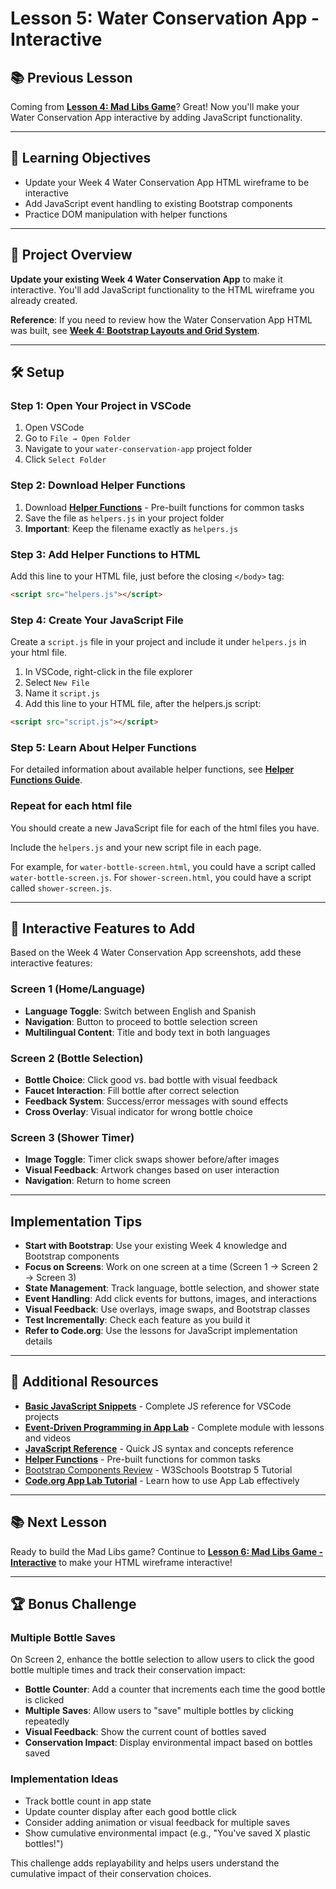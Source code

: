 # Lesson 5: Water Conservation App - Interactive

## 📚 **Previous Lesson**

Coming from **[Lesson 4: Mad Libs Game](./lesson-4-mad-libs-game.md)**? Great! Now you'll make your Water Conservation App interactive by adding JavaScript functionality.

---

## 🎯 **Learning Objectives**

- Update your Week 4 Water Conservation App HTML wireframe to be interactive
- Add JavaScript event handling to existing Bootstrap components
- Practice DOM manipulation with helper functions 

---

## 🚀 **Project Overview**

**Update your existing Week 4 Water Conservation App** to make it interactive. You'll add JavaScript functionality to the HTML wireframe you already created.

**Reference**: If you need to review how the Water Conservation App HTML was built, see **[Week 4: Bootstrap Layouts and Grid System](../week4-css-frameworks/lesson-3-bootstrap-layout/lesson-3-bootstrap-layout.md)**.

---

## 🛠️ **Setup**

### **Step 1: Open Your Project in VSCode**
1. Open VSCode
2. Go to `File → Open Folder`
3. Navigate to your `water-conservation-app` project folder
4. Click `Select Folder`

### **Step 2: Download Helper Functions**
1. Download **[Helper Functions](./helpers.js)** - Pre-built functions for common tasks
2. Save the file as `helpers.js` in your project folder
3. **Important**: Keep the filename exactly as `helpers.js`

### **Step 3: Add Helper Functions to HTML**
Add this line to your HTML file, just before the closing `</body>` tag:
```html
<script src="helpers.js"></script>
```

### **Step 4: Create Your JavaScript File**

Create a `script.js` file in your project and include it under `helpers.js` in your html file.

1. In VSCode, right-click in the file explorer
2. Select `New File`
3. Name it `script.js`
4. Add this line to your HTML file, after the helpers.js script:
```html
<script src="script.js"></script>
```

### **Step 5: Learn About Helper Functions**
For detailed information about available helper functions, see **[Helper Functions Guide](./helpers-how-to.md)**.

### **Repeat for each html file**

You should create a new JavaScript file for each of the html files you have.

Include the `helpers.js` and your new script file in each page.

For example, for `water-bottle-screen.html`, you could have a script called `water-bottle-screen.js`. For `shower-screen.html`, you could have a script called `shower-screen.js`.

---

## 🌊 **Interactive Features to Add**

Based on the Week 4 Water Conservation App screenshots, add these interactive features:

### **Screen 1 (Home/Language)**
- **Language Toggle**: Switch between English and Spanish
- **Navigation**: Button to proceed to bottle selection screen
- **Multilingual Content**: Title and body text in both languages

### **Screen 2 (Bottle Selection)**
- **Bottle Choice**: Click good vs. bad bottle with visual feedback
- **Faucet Interaction**: Fill bottle after correct selection
- **Feedback System**: Success/error messages with sound effects
- **Cross Overlay**: Visual indicator for wrong bottle choice

### **Screen 3 (Shower Timer)**
- **Image Toggle**: Timer click swaps shower before/after images
- **Visual Feedback**: Artwork changes based on user interaction
- **Navigation**: Return to home screen

---

## **Implementation Tips**

- **Start with Bootstrap**: Use your existing Week 4 knowledge and Bootstrap components
- **Focus on Screens**: Work on one screen at a time (Screen 1 → Screen 2 → Screen 3)
- **State Management**: Track language, bottle selection, and shower state
- **Event Handling**: Add click events for buttons, images, and interactions
- **Visual Feedback**: Use overlays, image swaps, and Bootstrap classes
- **Test Incrementally**: Check each feature as you build it
- **Refer to Code.org**: Use the lessons for JavaScript implementation details

---

## 🔗 **Additional Resources**

- **[Basic JavaScript Snippets](../../../resources/skill-guides/basic-js-snippets.md)** - Complete JS reference for VSCode projects
- **[Event-Driven Programming in App Lab](https://studio.code.org/courses/csp5-virtual/units/1)** - Complete module with lessons and videos
- **[JavaScript Reference](./js-reference.md)** - Quick JS syntax and concepts reference
- **[Helper Functions](./helpers.js)** - Pre-built functions for common tasks
- [Bootstrap Components Review](https://www.w3schools.com/bootstrap5/bootstrap_get_started.php) - W3Schools Bootstrap 5 Tutorial
- **[Code.org App Lab Tutorial](https://www.youtube.com/watch?v=fypSGGZZfzM&list=PLzdnOPI1iJNe1RFTghJhu1Zm7eB9O4UIo&index=2)** - Learn how to use App Lab effectively

---

## 📚 **Next Lesson**

Ready to build the Mad Libs game? Continue to **[Lesson 6: Mad Libs Game - Interactive](./lesson-6-mad-libs-game.md)** to make your HTML wireframe interactive!

---

## 🏆 **Bonus Challenge**

### **Multiple Bottle Saves**
On Screen 2, enhance the bottle selection to allow users to click the good bottle multiple times and track their conservation impact:

- **Bottle Counter**: Add a counter that increments each time the good bottle is clicked
- **Multiple Saves**: Allow users to "save" multiple bottles by clicking repeatedly
- **Visual Feedback**: Show the current count of bottles saved
- **Conservation Impact**: Display environmental impact based on bottles saved

### **Implementation Ideas**
- Track bottle count in app state
- Update counter display after each good bottle click
- Consider adding animation or visual feedback for multiple saves
- Show cumulative environmental impact (e.g., "You've saved X plastic bottles!")

This challenge adds replayability and helps users understand the cumulative impact of their conservation choices.
